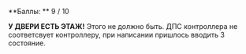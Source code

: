 **Баллы: ** 9 / 10

**У ДВЕРИ ЕСТЬ ЭТАЖ!** Этого не должно быть. ДПС контроллера не соответсвует контроллеру, при написании пришлось вводить 3 состояние.
